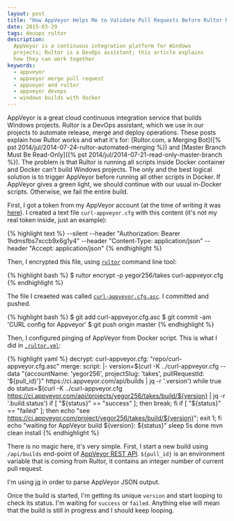 ```yaml
---
layout: post
title: "How AppVeyor Helps Me to Validate Pull Requests Before Rultor Merges Them"
date: 2015-03-29
tags: devops rultor
description:
  AppVeyor is a continuous integration platform for Windows
  projects; Rultor is a DevOps assistant; this article explains
  how they can work together
keywords:
  - appveyor
  - appveyor merge pull request
  - appveyor and rultor
  - appveyor devops
  - windows builds with docker
---
```


AppVeyor is a great cloud continuous integration service that builds
Windows projects. Rultor is a DevOps assistant, which we use in our
projects to automate release, merge and deploy operations. These posts
explain how Rultor works and what it's for:
[Rultor.com, a Merging Bot]({% pst 2014/jul/2014-07-24-rultor-automated-merging %})
and [Master Branch Must Be Read-Only]({% pst 2014/jul/2014-07-21-read-only-master-branch %}).
The problem is that Rultor is running all scripts inside Docker container
and Docker can't build Windows projects. The only and the best logical solution
is to trigger AppVeyor before running all other scripts in Docker. If AppVeyor
gives a green light, we should continue with our usual in-Docker scripts. Otherwise,
we fail the entire build.

<!--more-->

First, I got a token from my AppVeyor account (at the time
of writing it was [here](https://ci.appveyor.com/api-token)). I created
a text file `curl-appveyor.cfg` with this content (it's not my real token inside,
just an example):

{% highlight text %}
--silent
--header "Authorization: Bearer 1hdmsfbs7xccb9x6g1y4"
--header "Content-Type: application/json"
--header "Accept: application/json"
{% endhighlight %}

Then, I encrypted this file, using [`rultor`](https://github.com/yegor256/rultor-remote)
command line tool:

{% highlight bash %}
$ rultor encrypt -p yegor256/takes curl-appveyor.cfg
{% endhighlight %}

The file I creaeted was called
[`curl-appveyor.cfg.asc`](https://github.com/yegor256/takes/blob/master/curl-appveyor.cfg.asc).
I committed and pushed.

{% highlight bash %}
$ git add curl-appveyor.cfg.asc
$ git commit -am 'CURL config for Appveyor'
$ git push origin master
{% endhighlight %}

Then, I configured pinging of AppVeyor from Docker script.
This is what I did in [`.rultor.yml`](https://github.com/yegor256/takes/blob/master/.rultor.yml):

{% highlight yaml %}
decrypt:
  curl-appveyor.cfg: "repo/curl-appveyor.cfg.asc"
merge:
  script: |-
    version=$(curl -K ../curl-appveyor.cfg --data "{accountName: 'yegor256', projectSlug: 'takes', pullRequestId: '${pull_id}'}" https://ci.appveyor.com/api/builds | jq -r '.version')
    while true
      do status=$(curl -K ../curl-appveyor.cfg https://ci.appveyor.com/api/projects/yegor256/takes/build/${version} | jq -r '.build.status')
      if [ "${status}" == "success" ]; then break; fi
      if [ "${status}" == "failed" ]; then echo "see https://ci.appveyor.com/project/yegor256/takes/build/${version}"; exit 1; fi
      echo "waiting for AppVeyor build ${version}: ${status}"
      sleep 5s
    done
    mvn clean install
{% endhighlight %}

There is no magic here, it's very simple. First, I start a new build
using `/api/builds` end-point of
[AppVeyor REST API](http://www.appveyor.com/docs/api/projects-builds#start-build-of-pull-request-github-only).
`${pull_id}` is an environment variable that is coming from Rultor,
it contains an integer number of current pull request.

I'm using [jq](http://stedolan.github.io/jq/)
in order to parse AppVeyor JSON output.

Once the build is started, I'm getting its unique `version` and start
looping to check its status. I'm waiting for `success` or `failed`. Anything
else will mean that the build is still in progress and I should keep looping.

